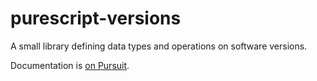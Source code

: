 # purescript-versions

A small library defining data types and operations on software versions.

Documentation is [on Pursuit](http://pursuit.purescript.org/packages/purescript-versions/).
